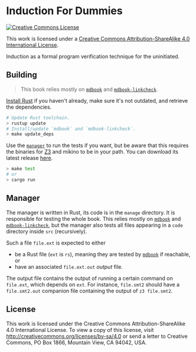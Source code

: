 # Induction For Dummies

<a rel="license" href="http://creativecommons.org/licenses/by-sa/4.0/">
    <img
        alt="Creative Commons License"
        style="border-width:0"
        src="https://i.creativecommons.org/l/by-sa/4.0/88x31.png"
    />
</a>

This work is licensed under a
<a rel="license" href="http://creativecommons.org/licenses/by-sa/4.0/">
Creative Commons Attribution-ShareAlike 4.0 International License</a>.

Induction as a formal program verification technique for the uninitiated.

## Building

> This book relies mostly on [`mdbook`] and [`mdbook-linkcheck`].

[Install Rust] if you haven't already, make sure it's not outdated, and retrieve the dependencies.

```bash
# Update Rust toolchain.
> rustup update
# Install/update `mdbook` and `mdbook-linkcheck`.
> make update_deps
```

Use the [`manager`](#Manager) to run the tests if you want, but be aware that this requires the
binaries for [Z3] and mikino to be in your path. You can download its latest release [here][Z3
releases].

```bash
> make test
# or
> cargo run
```


## Manager

The manager is written in Rust, its code is in the `manage` directory. It is responsible for
testing the whole book. This relies mostly on [`mdbook`] and [`mdbook-linkcheck`], but the manager
also tests all files appearing in a `code` directory inside `src` (recursively).

Such a file `file.ext` is expected to either

- be a Rust file (`ext` is `rs`), meaning they are tested by [`mdbook`] if reachable, or
- have an associated `file.ext.out` *output* file.

The output file contains the output of running a certain command on `file.ext`, which depends on
`ext`. For instance, `file.smt2` should have a `file.smt2.out` companion file containing the output
of `z3 file.smt2`.


## License

This work is licensed under the Creative Commons Attribution-ShareAlike 4.0 International License.
To view a copy of this license, visit <http://creativecommons.org/licenses/by-sa/4.0> or send a
letter to Creative Commons, PO Box 1866, Mountain View, CA 94042, USA.


[Install Rust]: https://www.rust-lang.org/tools/install
(Rust installation homepage)
[`mdbook`]: https://github.com/rust-lang/mdBook
(mdbook on github)
[`mdbook-linkcheck`]: https://github.com/Michael-F-Bryan/mdbook-linkcheck
(mdbook-linkcheck on github)
[Z3]: https://github.com/Z3Prover/z3
(Z3 on github)
[Z3 releases]: https://github.com/Z3Prover/z3/releases
(Z3 releases on github)
